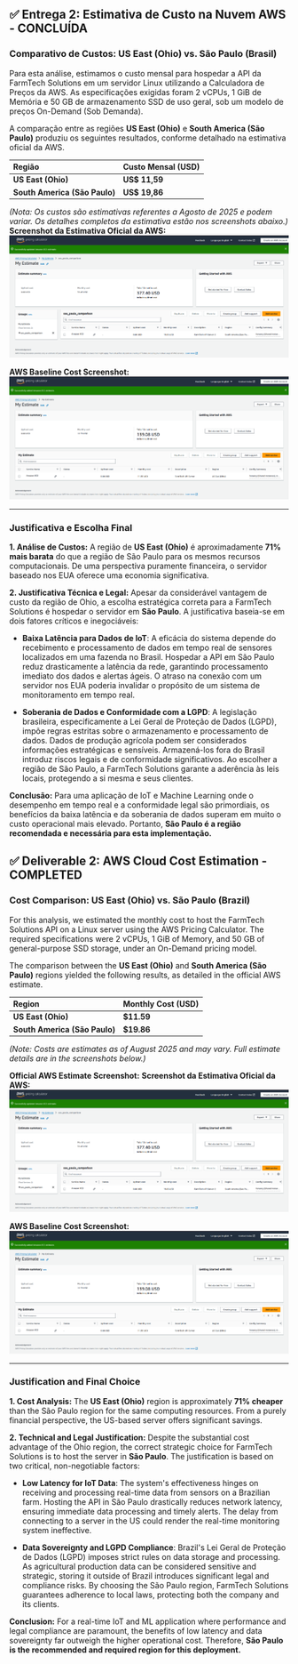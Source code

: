 ## ✅ Entrega 2: Estimativa de Custo na Nuvem AWS - CONCLUÍDA

### Comparativo de Custos: US East (Ohio) vs. São Paulo (Brasil)

Para esta análise, estimamos o custo mensal para hospedar a API da FarmTech Solutions em um servidor Linux utilizando a Calculadora de Preços da AWS. As especificações exigidas foram 2 vCPUs, 1 GiB de Memória e 50 GB de armazenamento SSD de uso geral, sob um modelo de preços On-Demand (Sob Demanda).

A comparação entre as regiões **US East (Ohio)** e **South America (São Paulo)** produziu os seguintes resultados, conforme detalhado na estimativa oficial da AWS.

| Região | Custo Mensal (USD) |
| :--- | :--- |
| **US East (Ohio)** | **US$ 11,59** |
| **South America (São Paulo)** | **US$ 19,86** |

*(Nota: Os custos são estimativas referentes a Agosto de 2025 e podem variar. Os detalhes completos da estimativa estão nos screenshots abaixo.)*
**Screenshot da Estimativa Oficial da AWS:**
![Comparativo de custos para regiões da AWS](entregavel_2/aws_comparison_cost.png)

**AWS Baseline Cost Screenshot:**
![AWS Baseline Cost](entregavel_2/aws_baseline_cost.png)

---

### Justificativa e Escolha Final

**1. Análise de Custos:**
A região de **US East (Ohio)** é aproximadamente **71% mais barata** do que a região de São Paulo para os mesmos recursos computacionais. De uma perspectiva puramente financeira, o servidor baseado nos EUA oferece uma economia significativa.

**2. Justificativa Técnica e Legal:**
Apesar da considerável vantagem de custo da região de Ohio, a escolha estratégica correta para a FarmTech Solutions é hospedar o servidor em **São Paulo**. A justificativa baseia-se em dois fatores críticos e inegociáveis:

* **Baixa Latência para Dados de IoT**: A eficácia do sistema depende do recebimento e processamento de dados em tempo real de sensores localizados em uma fazenda no Brasil. Hospedar a API em São Paulo reduz drasticamente a latência da rede, garantindo processamento imediato dos dados e alertas ágeis. O atraso na conexão com um servidor nos EUA poderia invalidar o propósito de um sistema de monitoramento em tempo real.

* **Soberania de Dados e Conformidade com a LGPD**: A legislação brasileira, especificamente a Lei Geral de Proteção de Dados (LGPD), impõe regras estritas sobre o armazenamento e processamento de dados. Dados de produção agrícola podem ser considerados informações estratégicas e sensíveis. Armazená-los fora do Brasil introduz riscos legais e de conformidade significativos. Ao escolher a região de São Paulo, a FarmTech Solutions garante a aderência às leis locais, protegendo a si mesma e seus clientes.

**Conclusão:**
Para uma aplicação de IoT e Machine Learning onde o desempenho em tempo real e a conformidade legal são primordiais, os benefícios da baixa latência e da soberania de dados superam em muito o custo operacional mais elevado. Portanto, **São Paulo é a região recomendada e necessária para esta implementação.**

## ✅ Deliverable 2: AWS Cloud Cost Estimation - COMPLETED

### Cost Comparison: US East (Ohio) vs. São Paulo (Brazil)

For this analysis, we estimated the monthly cost to host the FarmTech Solutions API on a Linux server using the AWS Pricing Calculator. The required specifications were 2 vCPUs, 1 GiB of Memory, and 50 GB of general-purpose SSD storage, under an On-Demand pricing model.

The comparison between the **US East (Ohio)** and **South America (São Paulo)** regions yielded the following results, as detailed in the official AWS estimate.

| Region | Monthly Cost (USD) |
| :--- | :--- |
| **US East (Ohio)** | **$11.59** |
| **South America (São Paulo)** | **$19.86** |

*(Note: Costs are estimates as of August 2025 and may vary. Full estimate details are in the screenshots below.)*

**Official AWS Estimate Screenshot:**
**Screenshot da Estimativa Oficial da AWS:**
![Comparativo de custos para regiões da AWS](entregavel_2/aws_comparison_cost.png)

**AWS Baseline Cost Screenshot:**
![AWS Baseline Cost](entregavel_2/aws_baseline_cost.png)

---

### Justification and Final Choice

**1. Cost Analysis:**
The **US East (Ohio)** region is approximately **71% cheaper** than the São Paulo region for the same computing resources. From a purely financial perspective, the US-based server offers significant savings.

**2. Technical and Legal Justification:**
Despite the substantial cost advantage of the Ohio region, the correct strategic choice for FarmTech Solutions is to host the server in **São Paulo**. The justification is based on two critical, non-negotiable factors:

* **Low Latency for IoT Data**: The system's effectiveness hinges on receiving and processing real-time data from sensors on a Brazilian farm. Hosting the API in São Paulo drastically reduces network latency, ensuring immediate data processing and timely alerts. The delay from connecting to a server in the US could render the real-time monitoring system ineffective.

* **Data Sovereignty and LGPD Compliance**: Brazil's Lei Geral de Proteção de Dados (LGPD) imposes strict rules on data storage and processing. As agricultural production data can be considered sensitive and strategic, storing it outside of Brazil introduces significant legal and compliance risks. By choosing the São Paulo region, FarmTech Solutions guarantees adherence to local laws, protecting both the company and its clients.

**Conclusion:**
For a real-time IoT and ML application where performance and legal compliance are paramount, the benefits of low latency and data sovereignty far outweigh the higher operational cost. Therefore, **São Paulo is the recommended and required region for this deployment.**